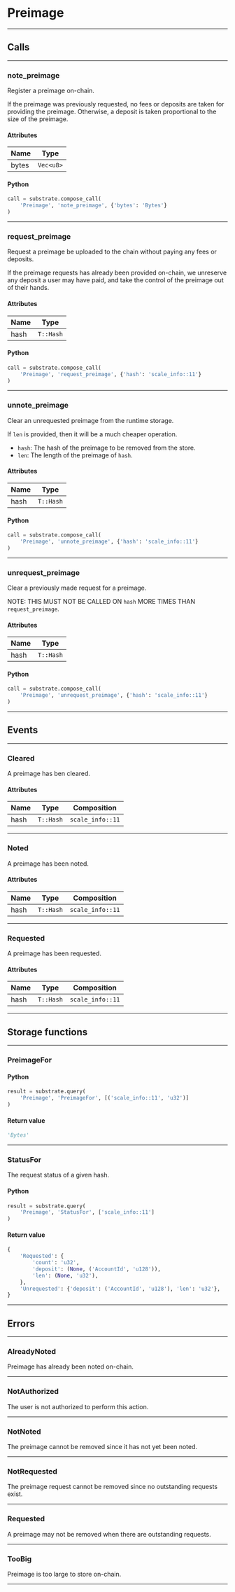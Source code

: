 
# Preimage

---------
## Calls

---------
### note_preimage
Register a preimage on-chain.

If the preimage was previously requested, no fees or deposits are taken for providing
the preimage. Otherwise, a deposit is taken proportional to the size of the preimage.
#### Attributes
| Name | Type |
| -------- | -------- | 
| bytes | `Vec<u8>` | 

#### Python
```python
call = substrate.compose_call(
    'Preimage', 'note_preimage', {'bytes': 'Bytes'}
)
```

---------
### request_preimage
Request a preimage be uploaded to the chain without paying any fees or deposits.

If the preimage requests has already been provided on-chain, we unreserve any deposit
a user may have paid, and take the control of the preimage out of their hands.
#### Attributes
| Name | Type |
| -------- | -------- | 
| hash | `T::Hash` | 

#### Python
```python
call = substrate.compose_call(
    'Preimage', 'request_preimage', {'hash': 'scale_info::11'}
)
```

---------
### unnote_preimage
Clear an unrequested preimage from the runtime storage.

If `len` is provided, then it will be a much cheaper operation.

- `hash`: The hash of the preimage to be removed from the store.
- `len`: The length of the preimage of `hash`.
#### Attributes
| Name | Type |
| -------- | -------- | 
| hash | `T::Hash` | 

#### Python
```python
call = substrate.compose_call(
    'Preimage', 'unnote_preimage', {'hash': 'scale_info::11'}
)
```

---------
### unrequest_preimage
Clear a previously made request for a preimage.

NOTE: THIS MUST NOT BE CALLED ON `hash` MORE TIMES THAN `request_preimage`.
#### Attributes
| Name | Type |
| -------- | -------- | 
| hash | `T::Hash` | 

#### Python
```python
call = substrate.compose_call(
    'Preimage', 'unrequest_preimage', {'hash': 'scale_info::11'}
)
```

---------
## Events

---------
### Cleared
A preimage has ben cleared.
#### Attributes
| Name | Type | Composition
| -------- | -------- | -------- |
| hash | `T::Hash` | ```scale_info::11```

---------
### Noted
A preimage has been noted.
#### Attributes
| Name | Type | Composition
| -------- | -------- | -------- |
| hash | `T::Hash` | ```scale_info::11```

---------
### Requested
A preimage has been requested.
#### Attributes
| Name | Type | Composition
| -------- | -------- | -------- |
| hash | `T::Hash` | ```scale_info::11```

---------
## Storage functions

---------
### PreimageFor

#### Python
```python
result = substrate.query(
    'Preimage', 'PreimageFor', [('scale_info::11', 'u32')]
)
```

#### Return value
```python
'Bytes'
```
---------
### StatusFor
 The request status of a given hash.

#### Python
```python
result = substrate.query(
    'Preimage', 'StatusFor', ['scale_info::11']
)
```

#### Return value
```python
{
    'Requested': {
        'count': 'u32',
        'deposit': (None, ('AccountId', 'u128')),
        'len': (None, 'u32'),
    },
    'Unrequested': {'deposit': ('AccountId', 'u128'), 'len': 'u32'},
}
```
---------
## Errors

---------
### AlreadyNoted
Preimage has already been noted on-chain.

---------
### NotAuthorized
The user is not authorized to perform this action.

---------
### NotNoted
The preimage cannot be removed since it has not yet been noted.

---------
### NotRequested
The preimage request cannot be removed since no outstanding requests exist.

---------
### Requested
A preimage may not be removed when there are outstanding requests.

---------
### TooBig
Preimage is too large to store on-chain.

---------